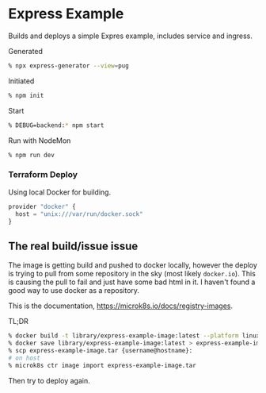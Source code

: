 # Express Example

Builds and deploys a simple Expres example, includes service and ingress.

Generated

```bash
% npx express-generator --view=pug
```

Initiated

```bash
% npm init
```

Start

```bash
% DEBUG=backend:* npm start
```

Run with NodeMon

```
% npm run dev
```

### Terraform Deploy

Using local Docker for building.

```javascript
provider "docker" {
  host = "unix:///var/run/docker.sock"
}
```

## The real build/issue issue

The image is getting build and pushed to docker locally, however the deploy is trying to pull from some repository in the sky (most likely `docker.io`). This is causing the pull to fail and just have some bad html in it. I haven't found a good way to use docker as a repository.

This is the documentation, <https://microk8s.io/docs/registry-images>.

TL;DR

```bash
% docker build -t library/express-example-image:latest --platform linux/arm64 --build-arg GIT_HASH=$(git rev-parse --short HEAD) . # check your deployment platform
% docker save library/express-example-image:latest > express-example-image.tar
% scp express-example-image.tar {username@hostname}:
# on host
% microk8s ctr image import express-example-image.tar
```

Then try to deploy again.
